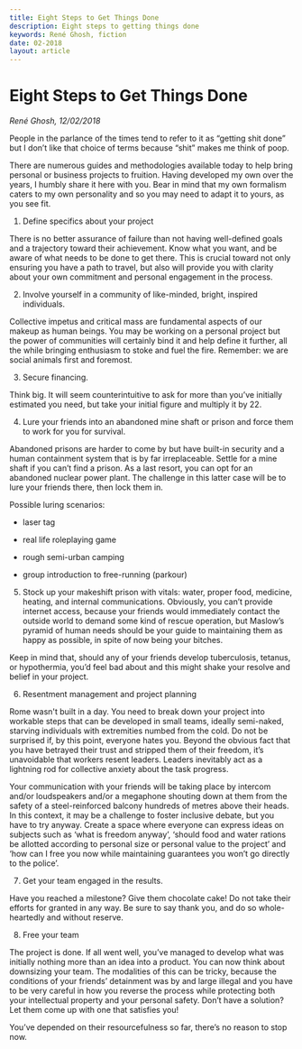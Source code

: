 ```yaml
---
title: Eight Steps to Get Things Done
description: Eight steps to getting things done
keywords: René Ghosh, fiction
date: 02-2018
layout: article
---
```


# Eight Steps to Get Things Done

_René Ghosh, 12/02/2018_

People in the parlance of the times tend to refer to it as “getting shit done” but I don’t like that choice of terms because “shit” makes me think of poop.

There are numerous guides and methodologies available today to help bring personal or business projects to fruition. Having developed my own over the years, I humbly share it here with you. Bear in mind that my own formalism caters to my own personality and so you may need to adapt it to yours, as you see fit.

1. Define specifics about your project

There is no better assurance of failure than not having well-defined goals and a trajectory toward their achievement. Know what you want, and be aware of what needs to be done to get there. This is crucial toward not only ensuring you have a path to travel, but also will provide you with clarity about your own commitment and personal engagement in the process.

2. Involve yourself in a community of like-minded, bright, inspired individuals.

Collective impetus and critical mass are fundamental aspects of our makeup as human beings. You may be working on a personal project but the power of communities will certainly bind it and help define it further, all the while bringing enthusiasm to stoke and fuel the fire. Remember: we are social animals first and foremost.

3. Secure financing.

Think big. It will seem counterintuitive to ask for more than you’ve initially estimated you need, but take your initial figure and multiply it by 22.

4. Lure your friends into an abandoned mine shaft or prison and force them to work for you for survival.

Abandoned prisons are harder to come by but have built-in security and a human containment system that is by far irreplaceable. Settle for a mine shaft if you can’t find a prison. As a last resort, you can opt for an abandoned nuclear power plant. The challenge in this latter case will be to lure your friends there, then lock them in.

Possible luring scenarios:

- laser tag

- real life roleplaying game

- rough semi-urban camping

- group introduction to free-running (parkour)

5. Stock up your makeshift prison with vitals: water, proper food, medicine, heating, and internal communications. Obviously, you can’t provide internet access, because your friends would immediately contact the outside world to demand some kind of rescue operation, but Maslow’s pyramid of human needs should be your guide to maintaining them as happy as possible, in spite of now being your bitches.

Keep in mind that, should any of your friends develop tuberculosis, tetanus, or hypothermia, you’d feel bad about and this might shake your resolve and belief in your project.

6. Resentment management and project planning

Rome wasn't built in a day. You need to break down your project into workable steps that can be developed in small teams, ideally semi-naked, starving individuals with extremities numbed from the cold. Do not be surprised if, by this point, everyone hates you. Beyond the obvious fact that you have betrayed their trust and stripped them of their freedom, it’s unavoidable that workers resent leaders. Leaders inevitably act as a lightning rod for collective anxiety about the task progress.

Your communication with your friends will be taking place by intercom and/or loudspeakers and/or a megaphone shouting down at them from the safety of a steel-reinforced balcony hundreds of metres above their heads. In this context, it may be a challenge to foster inclusive debate, but you have to try anyway. Create a space where everyone can express ideas on subjects such as ‘what is freedom anyway’, ‘should food and water rations be allotted according to personal size or personal value to the project’ and ‘how can I free you now while maintaining guarantees you won’t go directly to the police’.

7. Get your team engaged in the results.

Have you reached a milestone? Give them chocolate cake! Do not take their efforts for granted in any way. Be sure to say thank you, and do so whole-heartedly and without reserve.

8. Free your team

The project is done. If all went well, you’ve managed to develop what was initially nothing more than an idea into a product. You can now think about downsizing your team. The modalities of this can be tricky, because the conditions of your friends’ detainment was by and large illegal and you have to be very careful in how you reverse the process while protecting both your intellectual property and your personal safety. Don’t have a solution? Let them come up with one that satisfies you!

You’ve depended on their resourcefulness so far, there’s no reason to stop now.